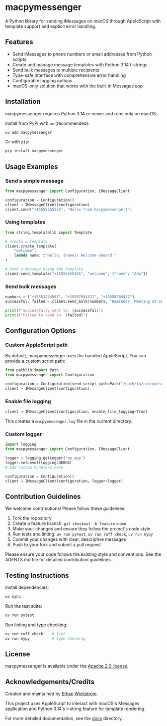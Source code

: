 # macpymessenger

A Python library for sending iMessages on macOS through AppleScript with template support and explicit error handling.

## Features

- Send iMessages to phone numbers or email addresses from Python scripts
- Create and manage message templates with Python 3.14 t-strings
- Send bulk messages to multiple recipients
- Type-safe interface with comprehensive error handling
- Configurable logging options
- macOS-only solution that works with the built-in Messages app

## Installation

macpymessenger requires Python 3.14 or newer and runs only on macOS.

Install from PyPI with `uv` (recommended):

```bash
uv add macpymessenger
```

Or with `pip`:

```bash
pip install macpymessenger
```

## Usage Examples

### Send a simple message

```python
from macpymessenger import Configuration, IMessageClient

configuration = Configuration()
client = IMessageClient(configuration)
client.send("+15555555555", "Hello from macpymessenger!")
```

### Using templates

```python
from string.templatelib import Template

# Create a template
client.create_template(
    "welcome",
    lambda name: t"Hello, {name}! Welcome aboard."
)

# Send a message using the template
client.send_template("+15555555555", "welcome", {"name": "Ada"})
```

### Send bulk messages

```python
numbers = ["+15551234567", "+15557654321", "+15558765432"]
successful, failed = client.send_bulk(numbers, "Reminder: Meeting at 10 AM.")

print(f"Successfully sent to: {successful}")
print(f"Failed to send to: {failed}")
```

## Configuration Options

### Custom AppleScript path

By default, macpymessenger uses the bundled AppleScript. You can provide a custom script path:

```python
from pathlib import Path
from macpymessenger import Configuration

configuration = Configuration(send_script_path=Path("/path/to/custom/sendMessage.scpt"))
client = IMessageClient(configuration)
```

### Enable file logging

```python
client = IMessageClient(configuration, enable_file_logging=True)
```

This creates a `macpymessenger.log` file in the current directory.

### Custom logger

```python
import logging
from macpymessenger import Configuration, IMessageClient

logger = logging.getLogger("my_app")
logger.setLevel(logging.DEBUG)
# Add custom handlers here

configuration = Configuration()
client = IMessageClient(configuration, logger=logger)
```

## Contribution Guidelines

We welcome contributions! Please follow these guidelines:

1. Fork the repository
2. Create a feature branch: `git checkout -b feature-name`
3. Make your changes and ensure they follow the project's code style
4. Run tests and linting: `uv run pytest`, `uv run ruff check`, `uv run mypy`
5. Commit your changes with clear, descriptive messages
6. Push to your fork and submit a pull request

Please ensure your code follows the existing style and conventions. See the AGENTS.md file for detailed contribution guidelines.

## Testing Instructions

Install dependencies:

```bash
uv sync
```

Run the test suite:

```bash
uv run pytest
```

Run linting and type checking:

```bash
uv run ruff check    # lint
uv run mypy          # type checking
```

## License

macpymessenger is available under the [Apache 2.0 license](LICENSE).

## Acknowledgements/Credits

Created and maintained by [Ethan Wickstrom](https://github.com/ethan-wickstrom).

This project uses AppleScript to interact with macOS's Messages application and Python 3.14's t-string feature for template rendering.

For more detailed documentation, see the [docs](docs/) directory.
